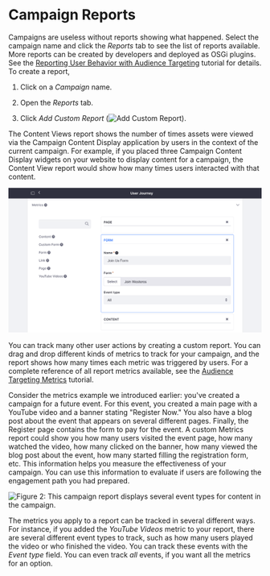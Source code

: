 # Campaign Reports [](id=campaign-reports)

Campaigns are useless without reports showing what happened. Select the
campaign name and click the *Reports* tab to see the list of reports available.
More reports can be created by developers and deployed as OSGi plugins. See the
[Reporting User Behavior with Audience Targeting](/develop/tutorials/-/knowledge_base/7-1/reporting-user-behavior-with-audience-targeting)
tutorial for details. To create a report,

1.  Click on a *Campaign* name.

2.  Open the *Reports* tab.

3.  Click *Add Custom Report* (![Add Custom Report](../../images-dxp/icon-add.png)).

The Content Views report shows the number of times assets were viewed via the
Campaign Content Display application by users in the context of the current
campaign. For example, if you placed three Campaign Content Display
widgets on your website to display content for a campaign, the Content
View report would show how many times users interacted with that content.

![Figure 1: You can build your own custom campaign report to fit your needs.](../../images-dxp/audience-targeting-report-builder.png)

You can track many other user actions by creating a custom report. You can drag
and drop different kinds of metrics to track for your campaign, and the report
shows how many times each metric was triggered by users. For a complete
reference of all report metrics available, see the 
[Audience Targeting Metrics](/develop/tutorials/-/knowledge_base/7-1/audience-targeting-metrics)
tutorial.

Consider the metrics example we introduced earlier: you've created a campaign
for a future event. For this event, you created a main page with a YouTube
video and a banner stating "Register Now." You also have a blog post about the
event that appears on several different pages. Finally, the Register page
contains the form to pay for the event. A custom Metrics report could show you
how many users visited the event page, how many watched the video, how many
clicked on the banner, how many viewed the blog post about the event, how many
started filling the registration form, etc. This information helps you measure
the effectiveness of your campaign. You can use this information to evaluate
if users are following the engagement path you had prepared.

![Figure 2: This campaign report displays several event types for content in
the campaign.](../../images-dxp/audience-targeting-campaign-report.png)

The metrics you apply to a report can be tracked in several different ways. For
instance, if you added the *YouTube Videos* metric to your report, there are
several different event types to track, such as how many users played the video
or who finished the video. You can track these events with the *Event type*
field. You can even track *all* events, if you want all the metrics for an
option.
